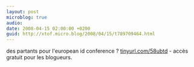 ```yaml
---
layout: post
microblog: true
audio: 
date: 2008-04-15 02:00:00 +0200
guid: http://xtof.micro.blog/2008/04/15/t789709464.html
---
```

des partants pour l'european id conference ? [tinyurl.com/58ubtd](http://tinyurl.com/58ubtd) - accès gratuit pour les blogueurs.

